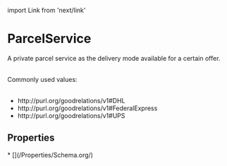 import Link from 'next/link'

# ParcelService

A private parcel service as the delivery mode available for a certain offer.<br/><br/>

Commonly used values:<br/><br/>

<ul>
<li>http://purl.org/goodrelations/v1#DHL</li>
<li>http://purl.org/goodrelations/v1#FederalExpress</li>
<li>http://purl.org/goodrelations/v1#UPS</li>
</ul>

## Properties

<Grid>
* [](/Properties/Schema.org/)

</Grid>

